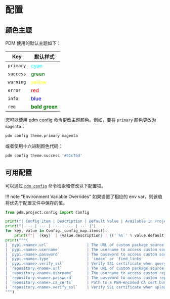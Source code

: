 # 配置

[pdm-config]: ../reference/cli.md#config

## 颜色主题

PDM 使用的默认主题如下：

| Key       | 默认样式                                                |
| --------- | ------------------------------------------------------------ |
| `primary` | <span style="color:cyan">cyan</span>                         |
| `success` | <span style="color:green">green</span>                       |
| `warning` | <span style="color:yellow">yellow</span>                     |
| `error`   | <span style="color:red">red</span>                           |
| `info`    | <span style="color:blue">blue</span>                         |
| `req`     | <span style="color:green;font-weight:bold">bold green</span> |

您可以使用 [pdm config][pdm-config] 命令更改主题颜色。例如，要将 `primary` 颜色更改为 `magenta`：

```bash
pdm config theme.primary magenta
```

或者使用十六进制颜色代码：

```bash
pdm config theme.success '#51c7bd'
```

## 可用配置

可以通过 [`pdm config`][pdm-config] 命令检索和修改以下配置项。

!!! note "Environment Variable Overrides"
    如果设置了相应的 env var，则该值将优先于配置文件中保存的值。


```python exec="on"
from pdm.project.config import Config

print("| Config Item | Description | Default Value | Available in Project | Env var |")
print("| --- | --- | --- | --- | --- |")
for key, value in Config._config_map.items():
    print(f"| `{key}` | {value.description} | {('`%s`' % value.default) if value.should_show() else ''} | {'No' if value.global_only else 'Yes'} | {('`%s`' % value.env_var) if value.env_var else ''} |")
print("""\
| `pypi.<name>.url`                 | The URL of custom package source                                                     | `https://pypi.org/simple`                                             | Yes                  |                           |
| `pypi.<name>.username`            | The username to access custom source                                                 |                                                                       | Yes                  |                           |
| `pypi.<name>.password`            | The password to access custom source                                                 |                                                                       | Yes                  |                           |
| `pypi.<name>.type`                | `index` or `find_links`                                                              | `index`                                                               | Yes                  |                           |
| `pypi.<name>.verify_ssl`          | Verify SSL certificate when query custom source                                      | `True`                                                                | Yes                  |                           |
| `repository.<name>.url`           | The URL of custom package source                                                     | `https://pypi.org/simple`                                             | Yes                  |                           |
| `repository.<name>.username`      | The username to access custom repository                                             |                                                                       | Yes                  |                           |
| `repository.<name>.password`      | The password to access custom repository                                             |                                                                       | Yes                  |                           |
| `repository.<name>.ca_certs`      | Path to a PEM-encoded CA cert bundle (used for server cert verification)             | The CA certificates from [certifi](https://pypi.org/project/certifi/) | Yes                  |                           |
| `repository.<name>.verify_ssl`    | Verify SSL certificate when uploading to repository                                  | `True`                                                                | Yes                  |                           |
""")
```

